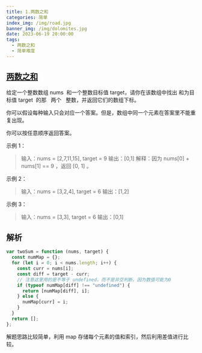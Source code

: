 ```yaml
---
title: 1.两数之和
categories: 简单
index_img: /img/road.jpg
banner_img: /img/dolomites.jpg
date: 2023-06-19 20:00:00
tags:
  - 两数之和
  - 简单难度
---
```


## [两数之和](https://leetcode.cn/problems/two-sum/)

给定一个整数数组 nums  和一个整数目标值 target，请你在该数组中找出 和为目标值 target  的那   两个   整数，并返回它们的数组下标。

你可以假设每种输入只会对应一个答案。但是，数组中同一个元素在答案里不能重复出现。

你可以按任意顺序返回答案。

<!-- more -->

示例 1：

> 输入：nums = [2,7,11,15], target = 9
> 输出：[0,1]
> 解释：因为 nums[0] + nums[1] == 9 ，返回 [0, 1] 。

示例 2：

> 输入：nums = [3,2,4], target = 6
> 输出：[1,2]

示例 3：

> 输入：nums = [3,3], target = 6
> 输出：[0,1]

## 解析

```javascript
var twoSum = function (nums, target) {
  const numMap = {};
  for (let i = 0; i < nums.length; i++) {
    const curr = nums[i];
    const diff = target - curr;
    // 注意这里用的是不等于 undefined，而不是非空判断，因为数值可能为0
    if (typeof numMap[diff] !== "undefined") {
      return [numMap[diff], i];
    } else {
      numMap[curr] = i;
    }
  }
  return [];
};
```

解题思路比较简单，利用 map 存储每个元素的值和索引，然后利用差值进行比较。
